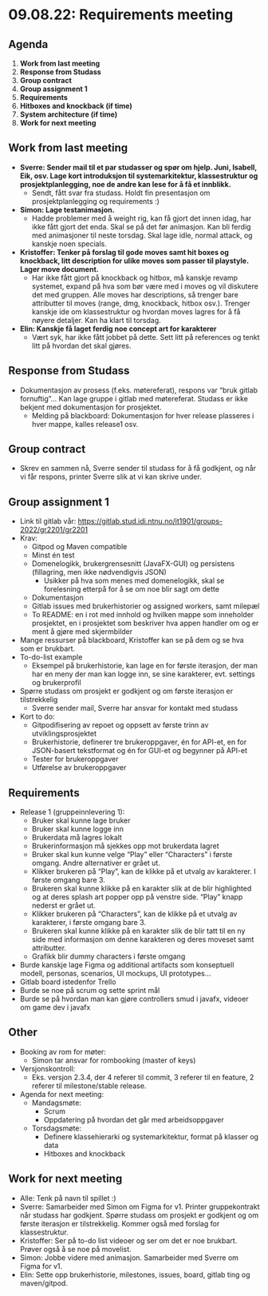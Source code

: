 # 09.08.22: Requirements meeting
## Agenda
1. **Work from last meeting**
2. **Response from Studass**
3. **Group contract**
4. **Group assignment 1**
5. **Requirements**
6. **Hitboxes and knockback (if time)**
7. **System architecture (if time)**
8. **Work for next meeting**

## Work from last meeting
* **Sverre: Sender mail til et par studasser og spør om hjelp. Juni, Isabell, Eik, osv. Lage kort introduksjon til systemarkitektur, klassestruktur og prosjektplanlegging, noe de andre kan lese for å få et innblikk.**
    * Sendt, fått svar fra studass. Holdt fin presentasjon om prosjektplanlegging og requirements :)
* **Simon: Lage testanimasjon.**
    * Hadde problemer med å weight rig, kan få gjort det innen idag, har ikke fått gjort det enda. Skal se på det før animasjon. Kan bli ferdig med animasjoner til neste torsdag. Skal lage idle, normal attack, og kanskje noen specials.
* **Kristoffer: Tenker på forslag til gode moves samt hit boxes og knockback, litt description for ulike moves som passer til playstyle. Lager move document.**
    * Har ikke fått gjort på knockback og hitbox, må kanskje revamp systemet, expand på hva som bør være med i moves og vil diskutere det med gruppen. Alle moves har descriptions, så trenger bare attributter til moves (range, dmg, knockback, hitbox osv.). Trenger kanskje ide om klassestruktur og hvordan moves lagres for å få nøyere detaljer. Kan ha klart til torsdag.
* **Elin: Kanskje få laget ferdig noe concept art for karakterer**
    * Vært syk, har ikke fått jobbet på dette. Sett litt på references og tenkt litt på hvordan det skal gjøres.

## Response from Studass
* Dokumentasjon av prosess (f.eks. møtereferat), respons var “bruk gitlab fornuftig”... Kan lage gruppe i gitlab med møtereferat. Studass er ikke bekjent med dokumentasjon for prosjektet.
    * Melding på blackboard: Dokumentasjon for hver release plasseres i hver mappe, kalles release1 osv.

## Group contract
* Skrev en sammen nå, Sverre sender til studass for å få godkjent, og når vi får respons, printer Sverre slik at vi kan skrive under.

## Group assignment 1
* Link til gitlab vår: https://gitlab.stud.idi.ntnu.no/it1901/groups-2022/gr2201/gr2201
* Krav:
    * Gitpod og Maven compatible
    * Minst én test
    * Domenelogikk, brukergrensesnitt (JavaFX-GUI) og persistens (fillagring, men ikke nødvendigvis JSON)
        * Usikker på hva som menes med domenelogikk, skal se forelesning etterpå for å se om noe blir sagt om dette
    * Dokumentasjon
    * Gitlab issues med brukerhistorier og assigned workers, samt milepæl
    * To README: en i rot med innhold og hvilken mappe som inneholder prosjektet, en i prosjektet som beskriver hva appen handler om og er ment å gjøre med skjermbilder
* Mange ressurser på blackboard, Kristoffer kan se på dem og se hva som er brukbart.
* To-do-list example
    * Eksempel på brukerhistorie, kan lage en for første iterasjon, der man har en meny der man kan logge inn, se sine karakterer, evt. settings og brukerprofil
* Spørre studass om prosjekt er godkjent og om første iterasjon er tilstrekkelig
    * Sverre sender mail, Sverre har ansvar for kontakt med studass
* Kort to do:
    * Gitpodifisering av repoet og oppsett av første trinn av utviklingsprosjektet
    * Brukerhistorie, definerer tre brukeroppgaver, én for API-et, en for JSON-basert tekstformat og én for GUI-et og begynner på API-et
    * Tester for brukeroppgaver
    * Utførelse av brukeroppgaver

## Requirements
* Release 1 (gruppeinnlevering 1):
    * Bruker skal kunne lage bruker
    * Bruker skal kunne logge inn
    * Brukerdata må lagres lokalt
    * Brukerinformasjon må sjekkes opp mot brukerdata lagret
    * Bruker skal kun kunne velge “Play” eller “Characters” i første omgang. Andre alternativer er grået ut.
    * Klikker brukeren på “Play”, kan de klikke på et utvalg av karakterer. I første omgang bare 3.
    * Brukeren skal kunne klikke på en karakter slik at de blir highlighted og at deres splash art popper opp på venstre side. “Play” knapp nederst er grået ut.
    * Klikker brukeren på “Characters”, kan de klikke på et utvalg av karakterer, i første omgang bare 3.
    * Brukeren skal kunne klikke på en karakter slik de blir tatt til en ny side med informasjon om denne karakteren og deres moveset samt attributter.
    * Grafikk blir dummy characters i første omgang
* Burde kanskje lage Figma og additional artifacts som konseptuell modell, personas, scenarios, UI mockups, UI prototypes…
* Gitlab board istedenfor Trello
* Burde se noe på scrum og sette sprint mål
* Burde se på hvordan man kan gjøre controllers smud i javafx, videoer om game dev i javafx

## Other
* Booking av rom for møter:
    * Simon tar ansvar for rombooking (master of keys)
* Versjonskontroll:
    * Eks. versjon 2.3.4, der 4 referer til commit, 3 referer til en feature, 2 referer til milestone/stable release.
* Agenda for next meeting:
    * Mandagsmøte:
        * Scrum
        * Oppdatering på hvordan det går med arbeidsoppgaver
    * Torsdagsmøte:
        * Definere klassehierarki og systemarkitektur, format på klasser og data
        * Hitboxes and knockback

## Work for next meeting
* Alle: Tenk på navn til spillet :)
* Sverre: Samarbeider med Simon om Figma for v1. Printer gruppekontrakt når studass har godkjent. Spørre studass om prosjekt er godkjent og om første iterasjon er tilstrekkelig. Kommer også med forslag for klassestruktur.
* Kristoffer: Ser på to-do list videoer og ser om det er noe brukbart. Prøver også å se noe på movelist.
* Simon: Jobbe videre med animasjon. Samarbeider med Sverre om Figma for v1.
* Elin: Sette opp brukerhistorie, milestones, issues, board, gitlab ting og maven/gitpod.
